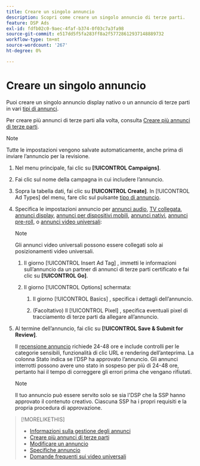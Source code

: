 ```yaml
---
title: Creare un singolo annuncio
description: Scopri come creare un singolo annuncio di terze parti.
feature: DSP Ads
exl-id: fdfb02c0-9aec-4faf-b374-0f03c7a3fa98
source-git-commit: e517dd5f5fa283ff8a2f57728612937148889732
workflow-type: tm+mt
source-wordcount: '267'
ht-degree: 0%

---
```


# Creare un singolo annuncio

Puoi creare un singolo annuncio display nativo o un annuncio di terze parti in vari [tipi di annunci](ad-about.md#ad-types).

Per creare più annunci di terze parti alla volta, consulta [Creare più annunci di terze parti](ad-create-multiple.md).

>[!NOTE]
>
>Tutte le impostazioni vengono salvate automaticamente, anche prima di inviare l’annuncio per la revisione.

1. Nel menu principale, fai clic su **[!UICONTROL Campaigns]**.

1. Fai clic sul nome della campagna in cui includere l’annuncio.

1. Sopra la tabella dati, fai clic su **[!UICONTROL Create]**. In [!UICONTROL Ad Types] del menu, fare clic sul pulsante [tipo di annuncio](ad-about.md#ad-types).

1. Specifica le impostazioni annuncio per [annunci audio](ad-settings-audio.md), [TV collegata](ad-settings-connected-tv.md), [annunci display](ad-settings-display.md), [annunci per dispositivi mobili](ad-settings-mobile.md), [annunci nativi](ad-settings-native.md), [annunci pre-roll](ad-settings-pre-roll.md), o [annunci video universali](ad-settings-universal-video.md):

   >[!NOTE]
   >
   >Gli annunci video universali possono essere collegati solo ai posizionamenti video universali.

   1. Il giorno [!UICONTROL Insert Ad Tag] , immetti le informazioni sull’annuncio da un partner di annunci di terze parti certificato e fai clic su **[!UICONTROL Go]**.

   1. Il giorno [!UICONTROL Options] schermata:

      1. Il giorno [!UICONTROL Basics] , specifica i dettagli dell’annuncio.

      1. (Facoltativo) Il [!UICONTROL Pixel] , specifica eventuali pixel di tracciamento di terze parti da allegare all’annuncio.

1. Al termine dell’annuncio, fai clic su **[!UICONTROL Save & Submit for Review]**.

   Il [recensione annuncio](ad-about.md) richiede 24-48 ore e include controlli per le categorie sensibili, funzionalità di clic URL e rendering dell’anteprima. La colonna Stato indica se l’DSP ha approvato l’annuncio. Gli annunci interrotti possono avere uno stato in sospeso per più di 24-48 ore, pertanto hai il tempo di correggere gli errori prima che vengano rifiutati.

   >[!NOTE]
   >
   >Il tuo annuncio può essere servito solo se sia l&#39;DSP che la SSP hanno approvato il contenuto creativo. Ciascuna SSP ha i propri requisiti e la propria procedura di approvazione.

>[!MORELIKETHIS]
>
>* [Informazioni sulla gestione degli annunci](ad-about.md)
>* [Creare più annunci di terze parti](ad-create-multiple.md)
>* [Modificare un annuncio](ad-edit.md)
>* [Specifiche annuncio](ad-specs.md)
>* [Domande frequenti sui video universali](/help/dsp/campaign-management/faq-universal-video.md)
